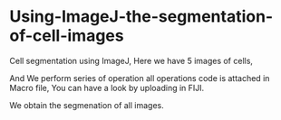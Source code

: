 # Using-ImageJ-the-segmentation-of-cell-images

Cell segmentation using ImageJ, Here we have 5 images of cells,

And We perform series of operation all operations code is attached in Macro file, You can have a look by uploading in FIJI.

We obtain the segmenation of all images.
